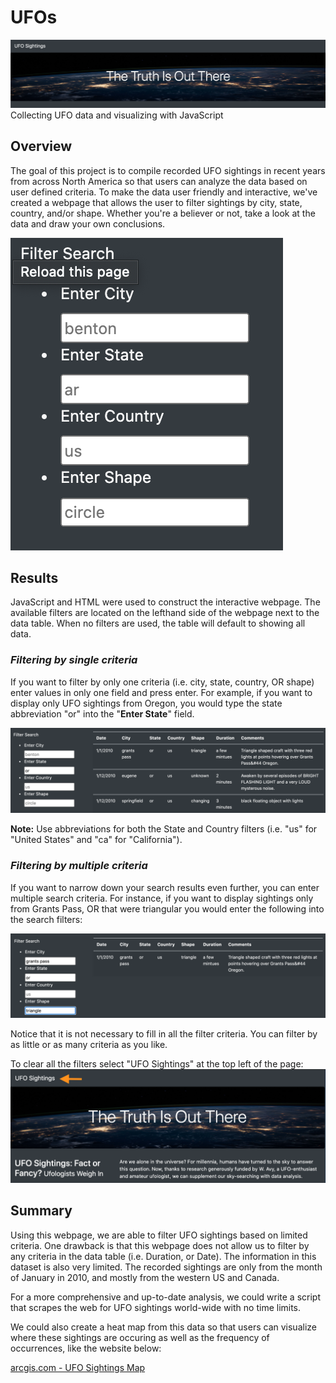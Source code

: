 # UFOs
![](static/images/website_title.png)
Collecting UFO data and visualizing with JavaScript 

## Overview
The goal of this project is to compile recorded UFO sightings in recent years from across North America so that users can analyze the data based on user defined criteria. To make the data user friendly and interactive, we've created a webpage that allows the user to filter sightings by city, state, country, and/or shape. Whether you're a believer or not, take a look at the data and draw your own conclusions. 

![](static/images/filters.png)

## Results
JavaScript and HTML were used to construct the interactive webpage. The available filters are located on the lefthand side of the webpage next to the data table. When no filters are used, the table will default to showing all data. 

### *Filtering by single criteria*
If you want to filter by only one criteria (i.e. city, state, country, OR shape) enter values in only one field and press enter. For example, if you want to display only UFO sightings from Oregon, you would type the state abbreviation "or" into the "**Enter State**" field. 

![](static/images/single_filter.png)

**Note:** Use abbreviations for both the State and Country filters (i.e. "us" for "United States" and "ca" for "California").

### *Filtering by multiple criteria*
If you want to narrow down your search results even further, you can enter multiple search criteria. For instance, if you want to display sightings only from Grants Pass, OR that were triangular you would enter the following into the search filters:

![](static/images/multiple_filters.png)

Notice that it is not necessary to fill in all the filter criteria. You can filter by as little or as many criteria as you like.

To clear all the filters select "UFO Sightings" at the top left of the page:
![](static/images/clear_filters.png)


## Summary
Using this webpage, we are able to filter UFO sightings based on limited criteria. One drawback is that this webpage does not allow us to filter by any criteria in the data table (i.e. Duration, or Date). The information in this dataset is also very limited. The recorded sightings are only from the month of January in 2010, and mostly from the western US and Canada. 

For a more comprehensive and up-to-date analysis, we could write a script that scrapes the web for UFO sightings world-wide with no time limits. 

We could also create a heat map from this data so that users can visualize where these sightings are occuring as well as the frequency of occurrences, like the website below:

[arcgis.com - UFO Sightings Map](https://www.arcgis.com/apps/webappviewer/index.html?id=ddda71d5211f47e782b12f3f8d06246e)